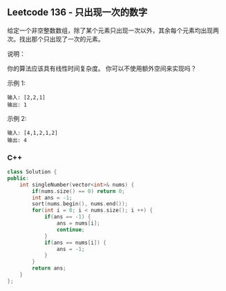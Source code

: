 ## Leetcode 136 - 只出现一次的数字

给定一个非空整数数组，除了某个元素只出现一次以外，其余每个元素均出现两次。找出那个只出现了一次的元素。

说明：

你的算法应该具有线性时间复杂度。 你可以不使用额外空间来实现吗？

示例 1:
```
输入: [2,2,1]
输出: 1
```

示例 2:
```
输入: [4,1,2,1,2]
输出: 4
```

### C++
```c++
class Solution {
public:
    int singleNumber(vector<int>& nums) {
        if(nums.size() == 0) return 0;
        int ans = -1;
        sort(nums.begin(), nums.end());
        for(int i = 0; i < nums.size(); i ++) {
            if(ans == -1) {
                ans = nums[i];
                continue;
            }
            if(ans == nums[i]) {
                ans = -1;
            }
        }
        return ans;
    }
};
```
